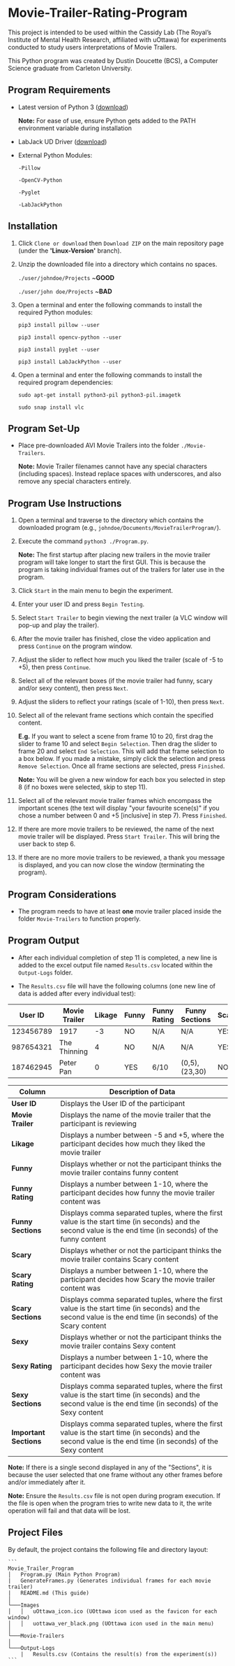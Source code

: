 # Movie-Trailer-Rating-Program

This project is intended to be used within the Cassidy Lab (The Royal’s Institute of Mental Health Research, affiliated with uOttawa) for experiments conducted to study users interpretations of Movie Trailers.

This Python program was created by Dustin Doucette (BCS), a Computer Science graduate from Carleton University.

## Program Requirements

* Latest version of Python 3 ([download](https://www.python.org/downloads/))

    **Note:** For ease of use, ensure Python gets added to the PATH environment variable during installation

* LabJack UD Driver ([download](https://labjack.com/support/software/installers/ud))

* External Python Modules:

      -Pillow
        
      -OpenCV-Python
        
      -Pyglet
      
      -LabJackPython

## Installation

1. Click `Clone or download` then `Download ZIP` on the main repository page (under the **'Linux-Version'** branch).

2. Unzip the downloaded file into a directory which contains no spaces. 
   
    `./user/johndoe/Projects`    ~**GOOD**    
    
    `./user/john doe/Projects`   ~**BAD**
    
3. Open a terminal and enter the following commands to install the required Python modules:

    `pip3 install pillow --user`

    `pip3 install opencv-python --user`

    `pip3 install pyglet --user`

    `pip3 install LabJackPython --user`

4. Open a terminal and enter the following commands to install the required program dependencies:

    `sudo apt-get install python3-pil python3-pil.imagetk`

    `sudo snap install vlc`

## Program Set-Up

* Place pre-downloaded AVI Movie Trailers into the folder `./Movie-Trailers`.

    **Note:** Movie Trailer filenames cannot have any special characters (including spaces). Instead replace spaces with underscores, and also remove any special characters entirely.

## Program Use Instructions

1. Open a terminal and traverse to the directory which contains the downloaded program (e.g., `johndoe/Documents/MovieTrailerProgram/`).

2. Execute the command `python3 ./Program.py`.

    **Note:** The first startup after placing new trailers in the movie trailer program will take longer to start the first GUI. This is because the program is taking individual frames out of the trailers for later use in the program.

3. Click `Start` in the main menu to begin the experiment.

4. Enter your user ID and press `Begin Testing`.

5. Select `Start Trailer` to begin viewing the next trailer (a VLC window will pop-up and play the trailer).

6. After the movie trailer has finished, close the video application and press `Continue` on the program window.

7. Adjust the slider to reflect how much you liked the trailer (scale of -5 to +5), then press `Continue`.

8. Select all of the relevant boxes (if the movie trailer had funny, scary and/or sexy content), then press `Next`.

9. Adjust the sliders to reflect your ratings (scale of 1-10), then press `Next`.

10. Select all of the relevant frame sections which contain the specified content. 

    **E.g.** If you want to select a scene from frame 10 to 20, first drag the slider to frame 10 and select `Begin Selection`. Then drag the slider to frame 20 and select `End Selection`. This will add that frame selection to a box below. If you made a mistake, simply click the selection and press `Remove Selection`. Once all frame sections are selected, press `Finished`.

    **Note:** You will be given a new window for each box you selected in step 8 (if no boxes were selected, skip to step 11).

11. Select all of the relevant movie trailer frames which encompass the important scenes (the text will display "your favourite scene(s)" if you chose a number between 0 and +5 [inclusive] in step 7). Press `Finished`.

12. If there are more movie trailers to be reviewed, the name of the next movie trailer will be displayed. Press `Start Trailer`. This will bring the user back to step 6.

13. If there are no more movie trailers to be reviewed, a thank you message is displayed, and you can now close the window (terminating the program).

## Program Considerations

* The program needs to have at least **one** movie trailer placed inside the folder `Movie-Trailers` to function properly.

## Program Output

* After each individual completion of step 11 is completed, a new line is added to the excel output file named `Results.csv` located within the `Output-Logs` folder.

* The `Results.csv` file will have the following columns (one new line of data is added after every individual test):

| User ID   | Movie Trailer | Likage | Funny | Funny Rating | Funny Sections | Scary | Scary Rating | Scary Sections | Sexy | Sexy Rating | Sexy Sections    | Important Sections |
| --------- | ------------- | ------ | ----- | ------------ | -------------- | ----- | ------------ | -------------- | ---- | ----------- | ---------------- | ------------------ |
| 123456789 | 1917          | -3     | NO    | N/A          | N/A            | YES   | 8/10         | (14,19)        | NO   | N/A         | N/A              | N/A                |
| 987654321 | The Thinning  | 4      | NO    | N/A          | N/A            | YES   | 5/10         | (34,38)        | YES  | 3/10        | (12,21), (26,35) | (12,21), (26,35)   |
| 187462945 | Peter Pan     | 0      | YES   | 6/10         | (0,5), (23,30) | NO    | N/A          | N/A            | NO   | N/A         | N/A              | N/A                |

| Column                 | Description of Data                                          |
| ---------------------- | ------------------------------------------------------------ |
| **User ID**            | Displays the User ID of the participant                      |
| **Movie Trailer**      | Displays the name of the movie trailer that the participant is reviewing |
| **Likage**             | Displays a number between -5 and +5, where the participant decides how much they liked the movie trailer |
| **Funny**              | Displays whether or not the participant thinks the movie trailer contains funny content |
| **Funny Rating**       | Displays a number between 1-10, where the participant decides how funny the movie trailer content was |
| **Funny Sections**     | Displays comma separated tuples, where the first value is the start time (in seconds) and the second value is the end time (in seconds) of the funny content |
| **Scary**              | Displays whether or not the participant thinks the movie trailer contains Scary content |
| **Scary Rating**       | Displays a number between 1-10, where the participant decides how Scary the movie trailer content was |
| **Scary Sections**     | Displays comma separated tuples, where the first value is the start time (in seconds) and the second value is the end time (in seconds) of the Scary content |
| **Sexy**               | Displays whether or not the participant thinks the movie trailer contains Sexy content |
| **Sexy Rating**        | Displays a number between 1-10, where the participant decides how Sexy the movie trailer content was |
| **Sexy Sections**      | Displays comma separated tuples, where the first value is the start time (in seconds) and the second value is the end time (in seconds) of the Sexy content |
| **Important Sections** | Displays comma separated tuples, where the first value is the start time (in seconds) and the second value is the end time (in seconds) of the Sexy content |

  **Note:** If there is a single second displayed in any of the "Sections", it is because the user selected that one frame without any other frames before and/or immediately after it.
    
  **Note:** Ensure the `Results.csv` file is not open during program execution. If the file is open when the program tries to write new data to it, the write operation will fail and that data will be lost.

## Project Files

By default, the project contains the following file and directory layout:

    ```
    Movie_Trailer_Program
    │   Program.py (Main Python Program)
    |   GenerateFrames.py (Generates individual frames for each movie trailer)
    |   README.md (This guide)
    │
    └───Images
    │   │   uOttawa_icon.ico (UOttawa icon used as the favicon for each window)
    │   │   uottawa_ver_black.png (UOttawa icon used in the main menu)
    │
    └───Movie-Trailers
    │
    └───Output-Logs
        |   Results.csv (Contains the result(s) from the experiment(s))
    ```

